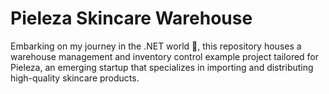 # Pieleza Skincare Warehouse

Embarking on my journey in the .NET world 🚀, this repository houses a warehouse management and inventory control example project tailored for Pieleza, an emerging startup that specializes in importing and distributing high-quality skincare products.
